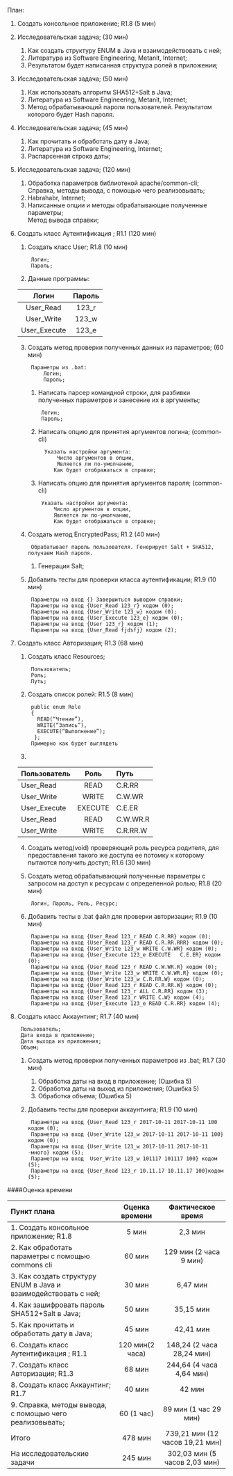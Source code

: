 План:

1. Создать консольное приложение; R1.8 (5 мин)

2. Исследовательская задача; (30 мин)

    1. Как создать структуру ENUM в Java и взаимодействовать с ней;
    2. Литература из Software Engineering, Metanit, Internet;
    3. Результатом будет написанная структура ролей в приложении; 

3. Исследовательская задача; (50 мин)

    1. Как использовать алгоритм SHA512+Salt в Java;
    2. Литература из Software Engineering, Metanit, Internet;
    3. Метод обрабатывающий пароли пользователей. Результатом которого будет Hash пароля.

4. Исследовательская задача; (45 мин)

    1. Как прочитать и обработать дату в Java;
    2. Литература из Software Engineering, Internet;
    3. Распарсенная строка даты;


5. Исследовательская задача; (120 мин)

    1. Обработка параметров библиотекой apache/common-cli;
         Справка, методы вывода, с помощью чего реализовывать;
    2. Habrahabr, Internet;
    3. Написанные опции и методы обрабатывающие полученные параметры;  
        Метод вывода справки;


6. Создать класс Аутентификация ; R1.1 (120 мин)

    1. Создать класс User; R1.8 (10 мин)
    
            Логин;
            Пароль;
        
    2. Данные программы:
    
    | Логин         | Пароль |
    | :-------------: | :-------------: |
    | User_Read     | 123_r  |
    | User_Write    | 123_w  |
    | User_Execute  | 123_e  |

    3. Создать метод проверки полученных данных из параметров; 
(60 мин)

            Параметры из .bat:
                Логин;
                Пароль;
            
        1. Написать парсер командной строки, для разбивки полученных параметров и занесение их в аргументы;
	   	  
	   	        Логин;
	            Пароль;

        2. Написать опцию для принятия аргументов логина; (common-cli)
       
                 Указать настройки аргумента:
	                 Число аргументов в опции,
	                 Является ли по-умолчанию,
	                Как будет отображаться в справке;

        3. Написать опцию для принятия аргументов пароля; (common-cli)

                Указать настройки аргумента:
                    Число аргументов в опции,
                    Является ли по-умолчанию,
                    Как будет отображаться в справке;

    4. Создать метод EncryptedPass; R1.2 (40 мин)
	
	        Обрабатывает пароль пользователя. Генерирует Salt + SHA512, получаем Hash пароля.
    
        1. Генерация Salt;

    5. Добавить тесты для проверки класса аутентификации; R1.9 (10 мин)

            Параметры на вход {} Завершиться выводом справки;
            Параметры на вход {User_Read 123_r} кодом (0);
            Параметры на вход {User_Write 123_w} кодом (0);
            Параметры на вход {User_Execute 123_e} кодом (0);
            Параметры на вход {User 123_r} кодом (1);
            Параметры на вход {User_Read fjdsfj} кодом (2);


7. Создать класс Авторизация; R1.3 (68 мин)

    1. Создать класс Resources;
    
            Пользователь;
            Роль;
            Путь;

    2. Создать список ролей: R1.5 (8 мин)

            public enum Role 
            {
              READ(“Чтение”), 
              WRITE(“Запись”), 
              EXECUTE(“Выполнение”);
             }; 
            Примерно как будет выглядеть

    3.
    Пользователь    | Роль         | Путь
    :---------------| :----------: | :-----------
    User_Read|READ|C.R.RR
    User_Write|WRITE|C.W.WR
    User_Execute|EXECUTE|C.E.ER
    User_Read|READ|C.W.WR.R
    User_Write|WRITE|C.R.RR.W       

    4. Создать метод(void) проверяющий роль ресурса родителя, для предоставления такого же доступа ее потомку к которому пытаются получить доступ; R1.6 (30 мин)

    5. Создать метод обрабатывающий полученные параметры с запросом на доступ к ресурсам с определенной ролью; R1.8 (20 мин) 
	    
	        Логин, Пароль, Роль, Ресурс;

    6. Добавить тесты в .bat файл для проверки авторизации; R1.9 (10 мин)

            Параметры на вход {User_Read 123_r READ C.R.RR} кодом (0);
            Параметры на вход {User_Read 123_r READ C.R.RR.RRR} кодом (0);
            Параметры на вход {User_Write 123_w WRITE C.W.WR} кодом (0);
            Параметры на вход {User_Execute 123_e EXECUTE	C.E.ER} кодом (0);
            Параметры на вход {User_Read 123_r READ C.W.WR.R} кодом (0);
            Параметры на вход {User_Write 123_w WRITE C.W.WR.R} кодом (0);
            Параметры на вход {User_Write 123_w C.R.RR.W} кодом (0);
            Параметры на вход {User_Read 123_r READ C.R.RR.W} кодом (0);
            Параметры на вход {User_Read 123_r ALL C.R.RR} кодом (3);
            Параметры на вход {User_Read 123_r WRITE C.W} кодом (4);
            Параметры на вход {User_Execute 123_e READ C.R.RR} кодом (4);

8. Создать класс Аккаунтинг; R1.7 (40 мин)
	
        Пользователь;
        Дата входа в приложение;
        Дата выхода из приложения;
        Объем;

    1. Создать метод проверки полученных параметров из .bat; R1.7 (30 мин)
        1. Обработка даты на вход в приложение; (Ошибка 5)
        2. Обработка даты на выход из приложения; (Ошибка 5)
        3. Обработка объема; (Ошибка 5)

    2. Добавить тесты для проверки аккаунтинга; R1.9 (10 мин)

            Параметры на вход {User_Read 123_r 2017-10-11 2017-10-11 100 кодом (0);
            Параметры на вход {User_Write 123_w 2017-10-11 2017-10-11 100} кодом (0);
            Параметры на вход {User_Write 123_w 2017-10-11 2017-10-11 -много} кодом (5);
            Параметры на вход  User_Write 123_w 101117 101117 100} кодом (5);
            Параметры на вход {User_Read 123_r 10.11.17 10.11.17 100}кодом (5);

####Оценка времени 

Пункт плана|Оценка времени|Фактическое время
:---------------| :----------: | :----------:
1. Создать консольное приложение; R1.8                              |5 мин | 2,3 мин
2. Как обработать параметры с помощью commons cli                   |60 мин| 129 мин (2 часа 9 мин)
3. Как создать структуру ENUM в Java и взаимодействовать с ней;     |30 мин| 6,47 мин
4. Как зашифровать пароль SHA512+Salt в Java;                       |50 мин| 35,15 мин
5. Как прочитать и обработать дату в Java;                          |45 мин| 42,41 мин
6. Создать класс Аутентификация ; R1.1                              |120 мин(2 часа)| 148,24 (2 часа 28,24 мин)
7. Создать класс Авторизация; R1.3                                  |68 мин| 244,64 (4 часа 4,64 мин)
8. Создать класс Аккаунтинг; R1.7                                   |40 мин| 42 мин
9. Справка, методы вывода, с помощью чего реализовывать;            |60 (1 час)| 89 мин (1 час 29 мин)
Итого                                                               |478 мин| 739,21 мин (12 часов 19,21 мин)
На исследовательские задачи                                         |245 мин| 302,03 мин (5 часов 2,03 мин)
